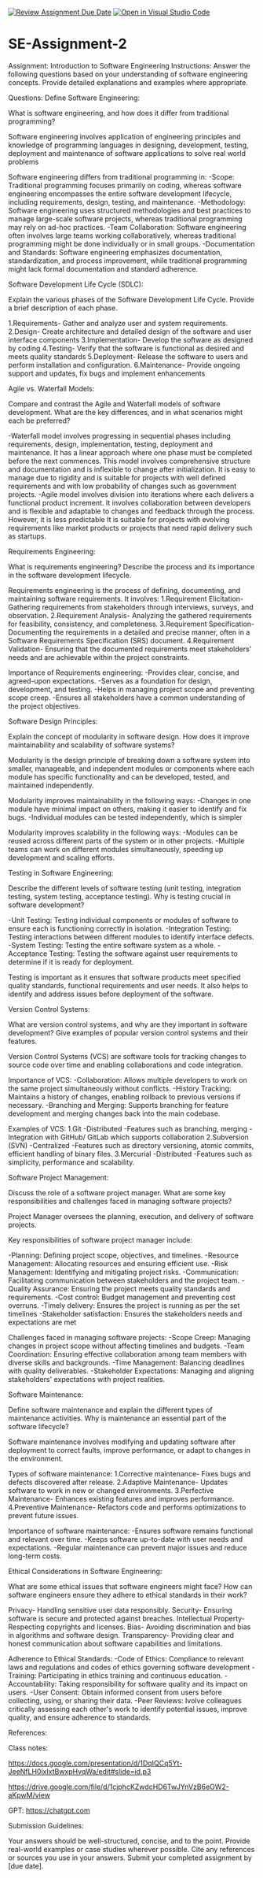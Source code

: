 [![Review Assignment Due Date](https://classroom.github.com/assets/deadline-readme-button-22041afd0340ce965d47ae6ef1cefeee28c7c493a6346c4f15d667ab976d596c.svg)](https://classroom.github.com/a/-ucQIGTc)
[![Open in Visual Studio Code](https://classroom.github.com/assets/open-in-vscode-2e0aaae1b6195c2367325f4f02e2d04e9abb55f0b24a779b69b11b9e10269abc.svg)](https://classroom.github.com/online_ide?assignment_repo_id=15499592&assignment_repo_type=AssignmentRepo)
# SE-Assignment-2
Assignment: Introduction to Software Engineering
Instructions:
Answer the following questions based on your understanding of software engineering concepts. Provide detailed explanations and examples where appropriate.

Questions:
Define Software Engineering:

What is software engineering, and how does it differ from traditional programming?

Software engineering involves application of engineering principles and knowledge of programming languages in designing, development, testing, deployment and maintenance of software applications to solve real world problems

Software engineering differs from traditional programming in:
-Scope: Traditional programming focuses primarily on coding, whereas software engineering encompasses the entire software development lifecycle, including requirements, design, testing, and maintenance.
-Methodology: Software engineering uses structured methodologies and best practices to manage large-scale software projects, whereas traditional programming may rely on ad-hoc practices.
-Team Collaboration: Software engineering often involves large teams working collaboratively, whereas traditional programming might be done individually or in small groups.
-Documentation and Standards: Software engineering emphasizes documentation, standardization, and process improvement, while traditional programming might lack formal documentation and standard adherence.

Software Development Life Cycle (SDLC):

Explain the various phases of the Software Development Life Cycle. Provide a brief description of each phase.

1.Requirements- Gather and analyze user and system requirements.
2.Design- Create architecture and detailed design of the software and user interface components
3.Implementation- Develop the software as designed by coding
4.Testing- Verify that the software is functional as desired and meets quality standards
5.Deployment- Release the software to users and perform installation and configuration.
6.Maintenance- Provide ongoing support and updates, fix bugs and implement enhancements

Agile vs. Waterfall Models:

Compare and contrast the Agile and Waterfall models of software development. What are the key differences, and in what scenarios might each be preferred?

-Waterfall model involves progressing in sequential phases including requirements, design, implementation, testing, deployment and maintenance. It has a linear approach where one phase must be completed before the next commences. This model involves comprehensive structure and documentation and is inflexible to change after initialization. It is easy to manage due to rigidity and is suitable for projects with well defined requirements and with low probability of changes such as government projects.
-Agile model involves division into iterations where each delivers a functional product increment. It involves collaboration between developers and is flexible and adaptable to changes and feedback through the process. However, it is less predictable It is suitable for projects with evolving requirements like market products or projects that need rapid delivery such as startups.

Requirements Engineering:

What is requirements engineering? Describe the process and its importance in the software development lifecycle.

 Requirements engineering is the process of defining, documenting, and maintaining software requirements.
 It involves:
1.Requirement Elicitation- Gathering requirements from stakeholders through interviews, surveys, and observation.
2.Requirement Analysis- Analyzing the gathered requirements for feasibility, consistency, and completeness.
3.Requirement Specification- Documenting the requirements in a detailed and precise manner, often in a Software Requirements Specification (SRS) document.
4.Requirement Validation- Ensuring that the documented requirements meet stakeholders' needs and are achievable within the project constraints.

Importance of Requirements engineering:
-Provides clear, concise, and agreed-upon expectations.
-Serves as a foundation for design, development, and testing.
-Helps in managing project scope and preventing scope creep.
-Ensures all stakeholders have a common understanding of the project objectives.

Software Design Principles:

Explain the concept of modularity in software design. How does it improve maintainability and scalability of software systems?

Modularity is the design principle of breaking down a software system into smaller, manageable, and independent modules or components where each module has specific functionality and can be developed, tested, and maintained independently.

Modularity improves maintainability in the following ways:
-Changes in one module have minimal impact on others, making it easier to identify and fix bugs.
-Individual modules can be tested independently, which is simpler

Modularity improves scalability in the following ways:
-Modules can be reused across different parts of the system or in other projects.
-Multiple teams can work on different modules simultaneously, speeding up development and scaling efforts.

Testing in Software Engineering:

Describe the different levels of software testing (unit testing, integration testing, system testing, acceptance testing). Why is testing crucial in software development?

-Unit Testing: Testing individual components or modules of software to ensure each is functioning correctly in isolation.
-Integration Testing: Testing interactions between different modules to identify interface defects.
-System Testing: Testing the entire software system as a whole.
-Acceptance Testing: Testing the software against user requirements to determine if it is ready for deployment.

Testing is important as it ensures that software products meet specified quality standards, functional requirements and user needs. It also helps to identify and address issues before deployment of the software.

Version Control Systems:

What are version control systems, and why are they important in software development? Give examples of popular version control systems and their features.

 Version Control Systems (VCS) are software tools for tracking changes to source code over time and enabling collaborations and code integration.

Importance of VCS:
-Collaboration: Allows multiple developers to work on the same project simultaneously without conflicts.
-History Tracking: Maintains a history of changes, enabling rollback to previous versions if necessary.
-Branching and Merging: Supports branching for feature development and merging changes back into the main codebase.

 Examples of VCS:
1.Git
-Distributed
-Features such as branching, merging
-Integration with GitHub/ GitLab which supports collaboration
2.Subversion (SVN)
-Centralized
-Features such as directory versioning, atomic commits, efficient handling of binary files.
3.Mercurial
-Distributed
-Features such as simplicity, performance and scalability.

Software Project Management:

Discuss the role of a software project manager. What are some key responsibilities and challenges faced in managing software projects?

Project Manager oversees the planning, execution, and delivery of software projects.

Key responsibilities of software project manager include:

-Planning: Defining project scope, objectives, and timelines.
-Resource Management: Allocating resources and ensuring efficient use.
-Risk Management: Identifying and mitigating project risks.
-Communication: Facilitating communication between stakeholders and the project team.
-Quality Assurance: Ensuring the project meets quality standards and requirements.
-Cost control: Budget management and preventing cost overruns.
-Timely delivery: Ensures the project is running as per the set timelines
-Stakeholder satisfaction: Ensures the stakeholders needs and expectations are met

Challenges faced in managing software projects:
-Scope Creep: Managing changes in project scope without affecting timelines and budgets.
-Team Coordination: Ensuring effective collaboration among team members with diverse skills and backgrounds.
-Time Management: Balancing deadlines with quality deliverables.
-Stakeholder Expectations: Managing and aligning stakeholders' expectations with project realities.

Software Maintenance:

Define software maintenance and explain the different types of maintenance activities. Why is maintenance an essential part of the software lifecycle?

Software maintenance involves modifying and updating software after deployment to correct faults, improve performance, or adapt to changes in the environment.

Types of software maintenance:
1.Corrective maintenance- Fixes bugs and defects discovered after release.
2.Adaptive Maintenance- Updates software to work in new or changed environments.
3.Perfective Maintenance- Enhances existing features and improves performance.
4.Preventive Maintenance- Refactors code and performs optimizations to prevent future issues.

Importance of software maintenance:
-Ensures software remains functional and relevant over time.
-Keeps software up-to-date with user needs and expectations.
-Regular maintenance can prevent major issues and reduce long-term costs.

Ethical Considerations in Software Engineering:

What are some ethical issues that software engineers might face? How can software engineers ensure they adhere to ethical standards in their work?

Privacy- Handling sensitive user data responsibly.
Security- Ensuring software is secure and protected against breaches.
Intellectual Property- Respecting copyrights and licenses.
Bias- Avoiding discrimination and bias in algorithms and software design.
Transparency- Providing clear and honest communication about software capabilities and limitations.

Adherence to Ethical Standards:
-Code of Ethics: Compliance to relevant laws and regulations and codes of ethics governing software development
-Training: Participating in ethics training and continuous education.
-Accountability: Taking responsibility for software quality and its impact on users.
-User Consent: Obtain informed consent from users before collecting, using, or sharing their data.
-Peer Reviews: Ivolve colleagues critically assessing each other's work to identify potential issues, improve quality, and ensure adherence to standards.

References:

Class notes:

https://docs.google.com/presentation/d/1DqIQCq5Yt-JeeNfLH0ixIxtBwxpHvqWa/edit#slide=id.p3

https://drive.google.com/file/d/1cjphcKZwdcHD6TwJYnVzB6eOW2-aKpwM/view

GPT: https://chatgpt.com

Submission Guidelines:

Your answers should be well-structured, concise, and to the point.
Provide real-world examples or case studies wherever possible.
Cite any references or sources you use in your answers.
Submit your completed assignment by [due date].
